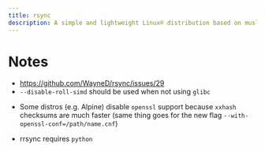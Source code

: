 ```yaml
---
title: rsync
description: A simple and lightweight Linux® distribution based on musl libc and toybox
---
```


# Notes
- https://github.com/WayneD/rsync/issues/29
- `--disable-roll-simd` should be used when not using `glibc`
* Some distros (e.g. Alpine) disable `openssl` support because `xxhash` checksums are much faster (same thing goes for the new flag `--with-openssl-conf=/path/name.cnf`)
- rrsync requires `python`
